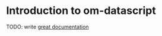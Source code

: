 # Introduction to om-datascript

TODO: write [great documentation](http://jacobian.org/writing/what-to-write/)
